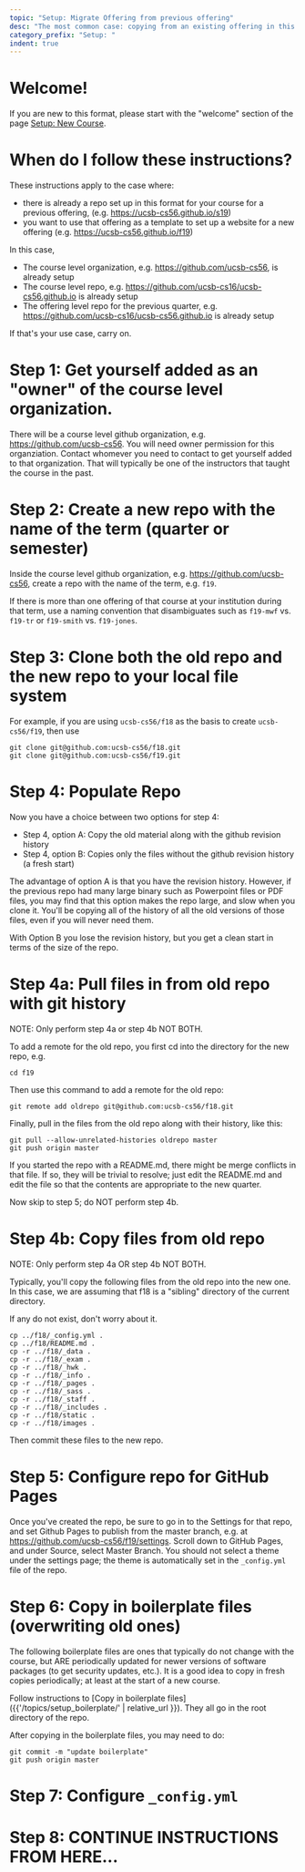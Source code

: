 ```yaml
---
topic: "Setup: Migrate Offering from previous offering"
desc: "The most common case: copying from an existing offering in this format (e.g. F19 → W20)"
category_prefix: "Setup: "
indent: true
---
```


<div style="display:none">https://ucsb-cs-course-repos.github.io/topics/setup_offering_from_prev</div>

# Welcome!

If you are new to this format, please start with the "welcome"
section of the page [Setup: New Course](/topics/setup_new_course/).

# When do I follow these instructions?

These instructions apply to the case where:
* there is already a repo set up in this format for your course for a previous offering,
(e.g. <https://ucsb-cs56.github.io/s19>) 
* you want to use that offering as a template to set up a website for a new offering (e.g. <https://ucsb-cs56.github.io/f19>)

In this case, 

* The course level organization, e.g. <https://github.com/ucsb-cs56>, is already setup 
* The course level repo, e.g. <https://github.com/ucsb-cs16/ucsb-cs56.github.io> is already setup
* The offering level repo for the previous quarter, e.g. <https://github.com/ucsb-cs16/ucsb-cs56.github.io> is already setup

If that's your use case, carry on.

# Step 1: Get yourself added as an "owner" of the course level organization.

There will be a course level github organization, e.g. <https://github.com/ucsb-cs56>. You will need owner permission for this organziation.  Contact whomever you need to contact to get yourself added to that organization. That will typically be one of the instructors that taught the course in the past.

# Step 2: Create a new repo with the name of the term (quarter or semester)

Inside the course level github organization, e.g. <https://github.com/ucsb-cs56>, create a repo with the name of the term, e.g. `f19`.

If there is more than one offering of that course at your institution during that term, use a naming convention that disambiguates such as `f19-mwf` vs. `f19-tr` or `f19-smith` vs. `f19-jones`.

# Step 3: Clone both the old repo and the new repo to your local file system

For example, if you are using `ucsb-cs56/f18` as the basis to create `ucsb-cs56/f19`, then use 

```
git clone git@github.com:ucsb-cs56/f18.git
git clone git@github.com:ucsb-cs56/f19.git
```



# Step 4: Populate Repo

Now you have a choice between two options for step 4:

* Step 4, option A: Copy the old material along with the github revision history
* Step 4, option B: Copies only the files without the github revision history (a fresh start)

The advantage of option A is that you have the revision history.  However, if the previous repo had many large binary 
such as Powerpoint files or PDF files, you may find that this option makes the repo large, and slow when you clone it.
You'll be copying all of the history of all the old versions of those files, even if you will never need them.

With Option B you lose the revision history, but you get a clean start in terms of the size of the repo.

# Step 4a: Pull files in from old repo with git history

NOTE: Only perform step 4a or step 4b NOT BOTH.

To add a remote for the old repo, you first cd into the directory for the new repo, e.g.

```
cd f19
```

Then use this command to add a remote for the old repo:

```
git remote add oldrepo git@github.com:ucsb-cs56/f18.git
```

Finally, pull in the files from the old repo along with their history, like this:

```
git pull --allow-unrelated-histories oldrepo master
git push origin master
```

If you started the repo with a README.md, there might be merge conflicts in that file.  If so, they will be trivial to resolve; just edit the README.md and edit the file so that the contents are appropriate to the new quarter.

Now skip to step 5; do NOT perform step 4b.

# Step 4b: Copy files from old repo 

NOTE: Only perform step 4a OR step 4b NOT BOTH.

Typically, you'll copy the following files from the old repo into the new one.  In this case, we are assuming that f18 is a "sibling" directory of the current directory.  

If any do not exist, don't worry about it.    

```
cp ../f18/_config.yml .
cp ../f18/README.md .
cp -r ../f18/_data .
cp -r ../f18/_exam .
cp -r ../f18/_hwk .
cp -r ../f18/_info .
cp -r ../f18/_pages .
cp -r ../f18/_sass .
cp -r ../f18/_staff .
cp -r ../f18/_includes .
cp -r ../f18/static .
cp -r ../f18/images .
```

Then commit these files to the new repo.


# Step 5: Configure repo for GitHub Pages

Once you've created the repo, be sure to go in to the Settings for that repo, and set Github Pages to publish from the master branch, e.g. at <https://github.com/ucsb-cs56/f19/settings>.  Scroll down to GitHub Pages, and under Source, select Master Branch.  You should not select a theme under the settings page; the theme is automatically set in the `_config.yml` file of the repo.


# Step 6: Copy in boilerplate files (overwriting old ones)

The following boilerplate files are ones that typically do not change with the course, but ARE periodically updated for newer versions of software packages (to get security updates, etc.).  It is a good idea to copy in fresh copies periodically; at least at the start of a new course.

Follow instructions to [Copy in boilerplate files]({{'/topics/setup_boilerplate/' | relative_url }}).
They all go in the root directory of the repo.

After copying in the boilerplate files, you may need to do:

```
git commit -m "update boilerplate"
git push origin master
```

# Step 7: Configure `_config.yml`

# Step 8: CONTINUE INSTRUCTIONS FROM HERE...
